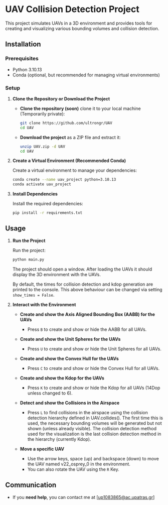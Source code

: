 # UAV Collision Detection Project

This project simulates UAVs in a 3D environment and provides tools for creating and visualizing various bounding volumes and collision detection.

## Installation

### Prerequisites

- Python 3.10.13
- Conda (optional, but recommended for managing virtual environments)

### Setup

1. **Clone the Repository or Download the Project**

   - **Clone the repository (soon)** clone it to your local machine (Temporarily private):
     ```bash
     git clone https://github.com/ultrongr/UAV
     cd UAV
     ```
   - **Download the project** as a ZIP file and extract it:
     ```bash
     unzip UAV.zip -d UAV
     cd UAV
     ```

2. **Create a Virtual Environment (Recommended Conda)**

   Create a virtual environment to manage your dependencies:
   ```bash
   conda create --name uav_project python=3.10.13
   conda activate uav_project
   ```

3. **Install Dependencies**

   Install the required dependencies:
   ```bash
   pip install -r requirements.txt
   ```



## Usage

1. **Run the Project**

   Run the project:
   ```bash
   python main.py
   ```
    The project should open a window.
    After loading the UAVs it should display the 3D environment with the UAVs.

    By default, the times for collision detection and kdop generation are printed to the console. 
    This above  behaviour can be changed via setting `show_times = False`.

2. **Interact with the Environment**

    - **Create and show the Axis Aligned Bounding Box (AABB) for the UAVs**
        - Press `B` to create and show or hide the AABB for all UAVs.

    - **Create and show the Unit Spheres for the UAVs**
        - Press `U` to create and show or hide the Unit Spheres for all UAVs.
    
    - **Create and show the Convex Hull for the UAVs**
        - Press `C` to create and show or hide the Convex Hull for all UAVs.

    - **Create and show the Kdop for the UAVs**
        - Press `K` to create and show or hide the Kdop for all UAVs (14Dop unless changed to 6).

    - **Detect and show the Collisions in the Airspace**
        - Press `L` to find collisions in the airspace using the collision detection hierarchy defined in UAV.collides(). The first time this is used, the necessary bounding volumes will be generated but not shown (unless already visible).
        The collision detection method used for the visualization is the last collision detection method in the hierarchy (currently Kdop).

    - **Move a specific UAV**
        - Use the arrow keys, space (up) and backspace (down) to move the UAV named v22_osprey_0 in the environment.
        - You can also rotate the UAV using the `R` Key.




## Communication

- If you **need help**, you can contact me at [up1083865@ac.upatras.gr]